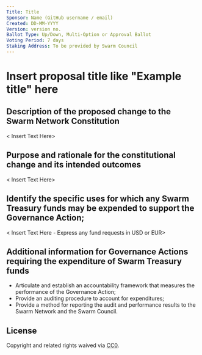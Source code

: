 ```yaml
---
Title: Title
Sponsor: Name (GitHub username / email)
Created: DD-MM-YYYY
Version: version no.
Ballot Type: Up/Down, Multi-Option or Approval Ballot
Voting Period: 7 days
Staking Address: To be provided by Swarm Council
---
```


# Insert proposal title like "Example title" here

## Description of the proposed change to the Swarm Network Constitution
< Insert Text Here>
## Purpose and rationale for the constitutional change and its intended outcomes
< Insert Text Here>
## Identify the specific uses for which any Swarm Treasury funds may be expended to support the Governance Action;

< Insert Text Here - Express any fund requests in USD or EUR>

## Additional information for Governance Actions requiring the expenditure of Swarm Treasury funds
- Articulate and establish an accountability framework that measures the performance of the Governance Action;
- Provide an auditing procedure to account for expenditures;
- Provide a method for reporting the audit and performance results to the Swarm Network and the Swarm Council.

## License
Copyright and related rights waived via [CC0](https://creativecommons.org/publicdomain/zero/1.0/).
